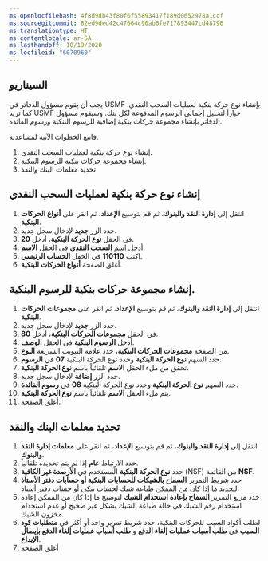 ```yaml
---
ms.openlocfilehash: 4f8d9db43f80f6f55893417f189d0652978a1ccf
ms.sourcegitcommit: 82ed9ded42c47064c90ab6fe717893447cd48796
ms.translationtype: HT
ms.contentlocale: ar-SA
ms.lasthandoff: 10/19/2020
ms.locfileid: "6070960"
---
```

## <a name="scenario"></a>السيناريو

يجب أن يقوم مسؤول الدفاتر في USMF بإنشاء نوع حركة بنكية لعمليات السحب النقدي. كما تريد USMF خياراً لتحليل إجمالي الرسوم المدفوعة لكل بنك. وسيقوم مسؤول الدفاتر بإنشاء مجموعة حركات بنكية إضافية للرسوم البنكية ورسوم الفائدة.

فاتبع الخطوات الآتية لمساعدته.

1.  إنشاء نوع حركة بنكية لعمليات السحب النقدي.
2.  إنشاء مجموعة حركات بنكية للرسوم البنكية.
3.  تحديد معلمات البنك والنقد


## <a name="create-a-bank-transaction-type-for-cash-withdrawals"></a>إنشاء نوع حركة بنكية لعمليات السحب النقدي

1.  انتقل إلى **‏‫إدارة النقد والبنوك‬**، ثم قم بتوسيع **الإعداد**، ثم انقر على **أنواع الحركات البنكية**.
2.  حدد الزر **جديد** لإدخال سجل جديد.
3.  في الحقل **نوع الحركة البنكية**، أدخل **20**.
4.  أدخل اسم **السحب النقدي** في الحقل **الاسم**.
5.  اكتب **110110** في الحقل **الحساب الرئيسي**.
6.  أغلق الصفحة **أنواع الحركات البنكية**.


## <a name="create-a-bank-transaction-group-for-bank-charges"></a>إنشاء مجموعة حركات بنكية للرسوم البنكية. 

1.  انتقل إلى **‏‫إدارة النقد والبنوك‬**، ثم قم بتوسيع **الإعداد**، ثم انقر على **مجموعات الحركات البنكية**.
2.  حدد الزر **جديد** لإدخال سجل جديد.
3.  في الحقل **مجموعات الحركات البنكية**، أدخل **80**.
4.  أدخل **الرسوم البنكية** في الحقل **الوصف**.
5.  من الصفحة **مجموعات الحركات البنكية**، حدد علامة التبويب السريعة **النوع**.
6.  حدد السهم **نوع الحركة البنكية** وحدد نوع الحركة البنكية **07** في **الرسوم**. 
7.  تحقق من ملء الحقل **الاسم** تلقائياً باسم **نوع الحركة البنكية**.
8.  حدد الزر **إضافة** لإدخال سجل جديد.
9.  حدد السهم **نوع الحركة البنكية** وحدد نوع الحركة البنكية **08** في **رسوم الفائدة**. 
10. يتم ملء الحقل **الاسم** تلقائياً باسم **نوع الحركة البنكية**.
11. أغلق الصفحة.


## <a name="define-cash-and-bank-parameters"></a>تحديد معلمات البنك والنقد 

1.  انتقل إلى **‏‫إدارة النقد والبنوك‬**، ثم قم بتوسيع **الإعداد**، ثم انقر على **معلمات إدارة النقد والبنوك**.
2.  حدد الارتباط **عام** إذا لم يتم تحديده تلقائياً.
3.  حدد **نوع الحركة البنكية** المستخدم في **الأرصدة غير الكافية**‏ (NSF) من القائمة **NSF**.
4.  حدد شريط التمرير **السماح بالشيكات للحسابات البنكية أو حسابات دفتر الأستاذ** لتحديد ما إذا كان من الممكن طباعة شيك لحساب بنكي أو حساب دفتر أستاذ.
5.  حدد مربع التمرير **السماح بإعادة استخدام الشيك** لتوضيح ما إذا كان من الممكن إعادة استخدام رقم الشيك في حالة طباعة الشيك بشكل غير صحيح أو عدم استخدام مخزون الشيك.
6.  لطلب أكواد السبب للحركات البنكية، حدد شريط تمرير واحد أو أكثر في **متطلبات كود السبب** في **طلب أسباب عمليات إلغاء الدفع** و **طلب أسباب عمليات إلغاء الدفع بإيصال الإيداع**.
7.  أغلق الصفحة





